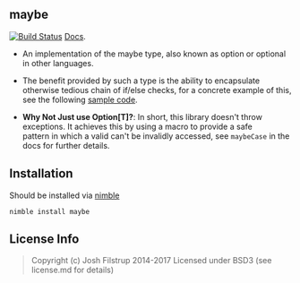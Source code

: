 maybe 
--
[![Build Status](https://travis-ci.org/superfunc/maybe.svg?branch=master)](https://travis-ci.org/superfunc/maybe)
[Docs](doc/maybe.html).

- An implementation of the maybe type, also 
known as option or optional in other languages. 

- The benefit provided by such a type is the ability to
encapsulate otherwise tedious chain of if/else checks,
for a concrete example of this, see the following 
[sample code](src/examples/example.nim).

- **Why Not Just use Option[T]?**: In short, this library doesn't throw
exceptions. It achieves this by using a macro to provide a safe  
pattern in which a valid can't be invalidly accessed, see `maybeCase` in the
docs for further details.

## Installation
Should be installed via [nimble](http://github.com/nimrod-code/nimble)

``` nimble install maybe ```

## License Info
> Copyright (c) Josh Filstrup 2014-2017
Licensed under BSD3 (see license.md for details)
